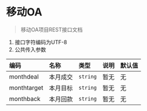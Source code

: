 # 移动OA
>移动OA项目REST接口文档

1. 接口字符编码为UTF-8
2. 公共传入参数  

|编码|名称|类型|说明|默认值|
|:---|:---|:---|:---|:-----|
|monthdeal|本月成交|<code>string</code>|暂无|无|
|monthtarget|本月目标|<code>string</code>|暂无|无|
|monthback|本月回款|<code>string</code>|暂无|无|